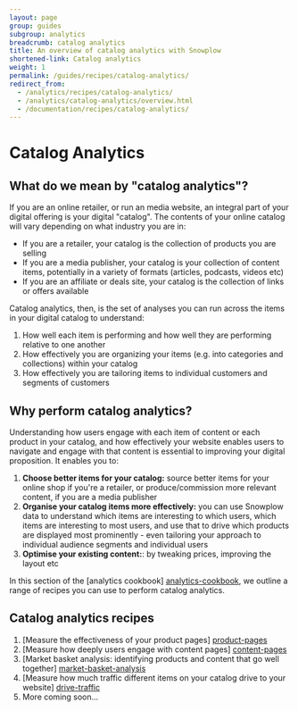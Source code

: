 ```yaml
---
layout: page
group: guides
subgroup: analytics
breadcrumb: catalog analytics
title: An overview of catalog analytics with Snowplow
shortened-link: Catalog analytics
weight: 1
permalink: /guides/recipes/catalog-analytics/
redirect_from:
  - /analytics/recipes/catalog-analytics/
  - /analytics/catalog-analytics/overview.html
  - /documentation/recipes/catalog-analytics/
---
```


# Catalog Analytics

## What do we mean by "catalog analytics"?

If you are an online retailer, or run an media website, an integral part of your digital offering is your digital "catalog". The contents of your online catalog will vary depending on what industry you are in:

* If you are a retailer, your catalog is the collection of products you are selling
* If you are a media publisher, your catalog is your collection of content items, potentially in a variety of formats (articles, podcasts, videos etc)
* If you are an affiliate or deals site, your catalog is the collection of links or offers available

Catalog analytics, then, is the set of analyses you can run across the items in your digital catalog to understand:

1. How well each item is performing and how well they are performing relative to one another
2. How effectively you are organizing your items (e.g. into categories and collections) within your catalog
3. How effectively you are tailoring items to individual customers and segments of customers

## Why perform catalog analytics?

Understanding how users engage with each item of content or each product in your catalog, and how effectively your website enables users to navigate and engage with that content is essential to improving your digital proposition. It enables you to:

1. **Choose better items for your catalog:** source better items for your online shop if you're a retailer, or produce/commission more relevant content, if you are a media publisher
2. **Organise your catalog items more effectively:** you can use Snowplow data to understand which items are interesting to which users, which items are interesting to most users, and use that to drive which products are displayed most prominently - even tailoring your approach to individual audience segments and individual users
3. **Optimise your existing content:**: by tweaking prices, improving the layout etc

In this section of the [analytics cookbook] [analytics-cookbook], we outline a range of recipes you can use to perform catalog analytics.

## Catalog analytics recipes

1. [Measure the effectiveness of your product pages] [product-pages]
2. [Measure how deeply users engage with content pages] [content-pages]
3. [Market basket analysis: identifying products and content that go well together] [market-basket-analysis]
4. [Measure how much traffic different items on  your catalog drive to your website] [drive-traffic]
5. More coming soon...

[analytics-cookbook]: /analytics/index.html
[product-pages]: /analytics/catalog-analytics/measuring-and-comparing-product-page-performance.html
[content-pages]: /analytics/catalog-analytics/measuring-and-comparing-content-page-performance.html
[market-basket-analysis]: /analytics/catalog-analytics/market-basket-analysis-identifying-products-that-sell-well-together.html
[drive-traffic]: /analytics/catalog-analytics/measuring-how-much-traffic-different-items-in-your-catalog-drive-to-your-website.html
